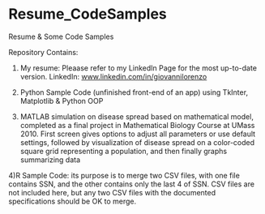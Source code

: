 # Resume_CodeSamples
Resume &amp; Some Code Samples

Repository Contains: 

1) My resume: Pleaase refer to my LinkedIn Page for the most up-to-date version. LinkedIn: www.linkedin.com/in/giovannilorenzo

2) Python Sample Code (unfinished front-end of an app) using TkInter, Matplotlib & Python OOP

3) MATLAB simulation on disease spread based on mathematical model, completed as a final project in Mathematical Biology Course at UMass 2010. First screen gives options to adjust all parameters or use default settings, followed by visualization of disease spread on a color-coded square grid representing a population, and then finally graphs summarizing data

4)R Sample Code: its purpose is to merge two CSV files, with one file contains SSN, and the other contains only the last 4 of SSN. CSV files are not included here, but any two CSV files with the documented specifications should be OK to merge. 
